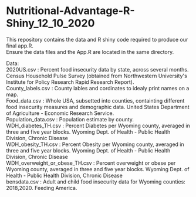 # Nutritional-Advantage-R-Shiny_12_10_2020

This repository contains the data and R shiny code required to produce our final app.R.  
Ensure the data files and the App.R are located in the same directory.

Data:   
2020US.csv : Percent food insecurity data by state, across several months. Census Household Pulse Survey (obtained from Northwestern University's Institute for Policy Research Rapid Research Report).    
County_labels.csv : County lables and cordinates to idealy print names on a map.    
Food_data.csv : Whole USA, subsetted into counties, containting different food insecurity measures and demographic data. United States Department of Agriculture - Economic Research Service.     
Population_data.csv : Population estimate by county.    
WDH_diabetes_TH.csv : Percent Diabetes per Wyoming county, averaged in three and five year blocks. Wyoming Dept. of Health - Public Health Division, Chronic Disease    
WDH_obesity_TH.csv : Percent Obesity per Wyoming county, averaged in three and five year blocks. Wyoming Dept. of Health - Public Health Division, Chronic Disease    
WDH_overweight_or_obese_TH.csv : Percent overweight or obese per Wyoming county, averaged in three and five year blocks. Wyoming Dept. of Health - Public Health Division, Chronic Disease    
bensdata.csv : Adult and child food insecurity data for Wyoming counties: 2018,2020. Feeding America.    
